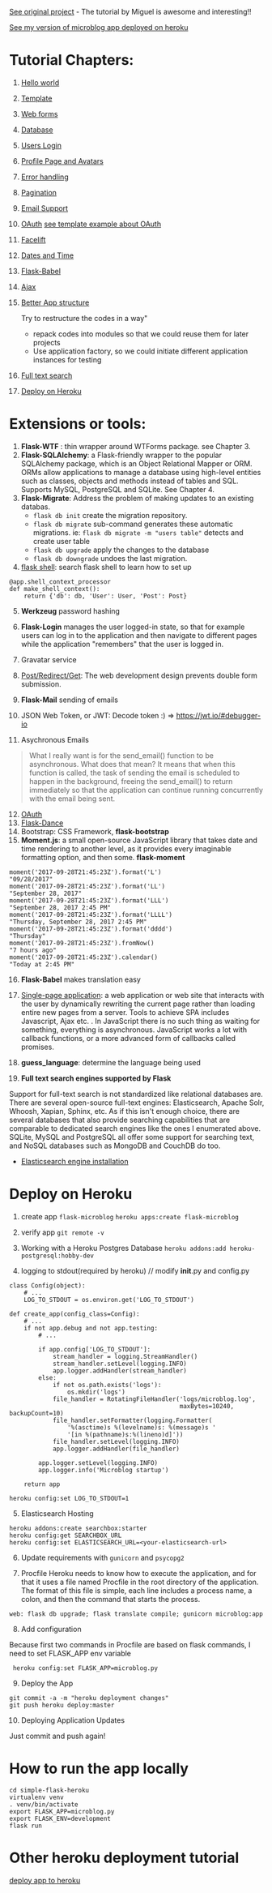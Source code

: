 [See original project](https://github.com/miguelgrinberg/microblog/tree/v0.4) - The tutorial by Miguel is awesome and interesting!!

[See my version of microblog app deployed on heroku](https://microblog-clu.herokuapp.com/auth/login?next=%2F)


# Tutorial Chapters:

1. [Hello world](https://blog.miguelgrinberg.com/post/the-flask-mega-tutorial-part-i-hello-world)
2. [Template](https://blog.miguelgrinberg.com/post/the-flask-mega-tutorial-part-ii-templates)
3. [Web forms](https://blog.miguelgrinberg.com/post/the-flask-mega-tutorial-part-iii-web-forms)
4. [Database](https://blog.miguelgrinberg.com/post/the-flask-mega-tutorial-part-iv-database)
5. [Users Login](https://blog.miguelgrinberg.com/post/the-flask-mega-tutorial-part-v-user-logins)
6. [Profile Page and Avatars](https://blog.miguelgrinberg.com/post/the-flask-mega-tutorial-part-vi-profile-page-and-avatars)
7. [Error handling](https://blog.miguelgrinberg.com/post/the-flask-mega-tutorial-part-vii-error-handling)
8. [Pagination](https://blog.miguelgrinberg.com/post/the-flask-mega-tutorial-part-ix-pagination)
9. [Email Support](https://blog.miguelgrinberg.com/post/the-flask-mega-tutorial-part-x-email-support)
10. [OAuth](https://blog.miguelgrinberg.com/post/oauth-authentication-with-flask)
	[see template example about OAuth](https://github.com/miguelgrinberg/flask-oauth-example)
11. [Facelift](https://blog.miguelgrinberg.com/post/the-flask-mega-tutorial-part-xi-facelift)
12. [Dates and Time](https://blog.miguelgrinberg.com/post/the-flask-mega-tutorial-part-xii-dates-and-times)
13. [Flask-Babel](https://blog.miguelgrinberg.com/post/the-flask-mega-tutorial-part-xiii-i18n-and-l10n)
14. [Ajax](https://blog.miguelgrinberg.com/post/the-flask-mega-tutorial-part-xiv-ajax)
15. [Better App structure](https://blog.miguelgrinberg.com/post/the-flask-mega-tutorial-part-xv-a-better-application-structure)

      Try to restructure the codes in a way"
      * repack codes into modules so that we could reuse them for later projects
      * Use application factory, so we could initiate different application instances for testing

16. [Full text search](https://blog.miguelgrinberg.com/post/the-flask-mega-tutorial-part-xvi-full-text-search)
17. [Deploy on Heroku](https://blog.miguelgrinberg.com/post/the-flask-mega-tutorial-part-xviii-deployment-on-heroku)




# Extensions or tools:
1. **Flask-WTF** : thin wrapper around WTForms package. see Chapter 3.
2. **Flask-SQLAlchemy**: a Flask-friendly wrapper to the popular SQLAlchemy package, which is an Object Relational Mapper or ORM. ORMs allow applications to manage a database using high-level entities such as classes, objects and methods instead of tables and SQL. Supports  MySQL, PostgreSQL and SQLite. See Chapter 4.
3. **Flask-Migrate**: Address the problem of making updates to an existing databas.
	- `flask db init` create the migration repository.
	- `flask db migrate` sub-command generates these automatic migrations.  ie: `flask db migrate -m "users table"` detects and create user table
	- `flask db upgrade` apply the changes to the database
	- `flask db downgrade` undoes the last migration. 
4. [flask shell](https://blog.miguelgrinberg.com/post/the-flask-mega-tutorial-part-iv-database): search flask shell to learn how to set up
```
@app.shell_context_processor
def make_shell_context():
    return {'db': db, 'User': User, 'Post': Post}

```

5. **Werkzeug** password hashing
6. **Flask-Login**   manages the user logged-in state, so that for example users can log in to the application and then navigate to different pages while the application "remembers" that the user is logged in. 

7. Gravatar service
8. [Post/Redirect/Get](https://en.wikipedia.org/wiki/Post/Redirect/Get): The web development design prevents double form submission.
9.  **Flask-Mail** sending of emails
10. JSON Web Token, or JWT: Decode token :) => https://jwt.io/#debugger-io
11. Asychronous Emails

> What I really want is for the send_email() function to be asynchronous. What does that mean? It means that when this function is called, the task of sending the email is scheduled to happen in the background, freeing the send_email() to return immediately so that the application can continue running concurrently with the email being sent.


12. [OAuth](https://blog.miguelgrinberg.com/post/oauth-authentication-with-flask)
13. [Flask-Dance](https://github.com/singingwolfboy/flask-dance)
14. Bootstrap: CSS Framework, **flask-bootstrap**
15. **Moment.js**: a small open-source JavaScript library that takes date and time rendering to another level, as it provides every imaginable formatting option, and then some. **flask-moment**

```
moment('2017-09-28T21:45:23Z').format('L')
"09/28/2017"
moment('2017-09-28T21:45:23Z').format('LL')
"September 28, 2017"
moment('2017-09-28T21:45:23Z').format('LLL')
"September 28, 2017 2:45 PM"
moment('2017-09-28T21:45:23Z').format('LLLL')
"Thursday, September 28, 2017 2:45 PM"
moment('2017-09-28T21:45:23Z').format('dddd')
"Thursday"
moment('2017-09-28T21:45:23Z').fromNow()
"7 hours ago"
moment('2017-09-28T21:45:23Z').calendar()
"Today at 2:45 PM"
```

16. **Flask-Babel** makes translation easy
17. [Single-page application](https://en.wikipedia.org/wiki/Single-page_application): a web application or web site that interacts with the user by dynamically rewriting the current page rather than loading entire new pages from a server. Tools to achieve SPA includes Javascript, Ajax etc. . In JavaScript there is no such thing as waiting for something, everything is asynchronous.  JavaScript works a lot with callback functions, or a more advanced form of callbacks called promises. 
18. **guess_language**: determine the language being used

19. **Full text search engines supported by Flask**

Support for full-text search is not standardized like relational databases are. There are several open-source full-text engines: Elasticsearch, Apache Solr, Whoosh, Xapian, Sphinx, etc. As if this isn't enough choice, there are several databases that also provide searching capabilities that are comparable to dedicated search engines like the ones I enumerated above. SQLite, MySQL and PostgreSQL all offer some support for searching text, and NoSQL databases such as MongoDB and CouchDB do too.

- [Elasticsearch engine installation](https://www.elastic.co/guide/en/elasticsearch/reference/6.5/docker.html)


# Deploy on Heroku


1. create app `flask-microblog`
`heroku apps:create flask-microblog`

2. verify app
`git remote -v`

3. Working with a Heroku Postgres Database
`heroku addons:add heroku-postgresql:hobby-dev`

4. logging to stdout(required by heroku)
// modify __init__.py and config.py

```
class Config(object):
    # ...
    LOG_TO_STDOUT = os.environ.get('LOG_TO_STDOUT')
```

```
def create_app(config_class=Config):
    # ...
    if not app.debug and not app.testing:
        # ...

        if app.config['LOG_TO_STDOUT']:
            stream_handler = logging.StreamHandler()
            stream_handler.setLevel(logging.INFO)
            app.logger.addHandler(stream_handler)
        else:
            if not os.path.exists('logs'):
                os.mkdir('logs')
            file_handler = RotatingFileHandler('logs/microblog.log',
                                               maxBytes=10240, backupCount=10)
            file_handler.setFormatter(logging.Formatter(
                '%(asctime)s %(levelname)s: %(message)s '
                '[in %(pathname)s:%(lineno)d]'))
            file_handler.setLevel(logging.INFO)
            app.logger.addHandler(file_handler)

        app.logger.setLevel(logging.INFO)
        app.logger.info('Microblog startup')

    return app
```


`heroku config:set LOG_TO_STDOUT=1`

5. Elasticsearch Hosting
```
heroku addons:create searchbox:starter
heroku config:get SEARCHBOX_URL
heroku config:set ELASTICSEARCH_URL=<your-elasticsearch-url>
```

6. Update requirements with `gunicorn` and `psycopg2`

7. Procfile
Heroku needs to know how to execute the application, and for that it uses a file named Procfile in the root directory of the application. The format of this file is simple, each line includes a process name, a colon, and then the command that starts the process. 

```
web: flask db upgrade; flask translate compile; gunicorn microblog:app
```

8. Add configuration

Because first two commands in Procfile are based on flask commands, I need to set FLASK_APP env variable

` heroku config:set FLASK_APP=microblog.py`

9. Deploy the App

```
git commit -a -m "heroku deployment changes"
git push heroku deploy:master

```

10. Deploying Application Updates

Just commit and push again!


# How to run the app locally
```
cd simple-flask-heroku
virtualenv venv
. venv/bin/activate
export FLASK_APP=microblog.py 
export FLASK_ENV=development
flask run
```

# Other heroku deployment tutorial

[deploy app to heroku](https://medium.com/the-andela-way/deploying-a-python-flask-app-to-heroku-41250bda27d0)

